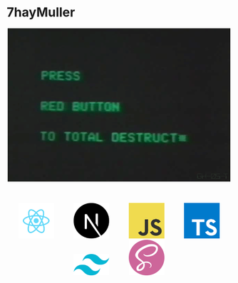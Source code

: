 # 7hayMuller

<p align="center">
  <img src="/gif.gif" width="500">
</p>

<br/>

<p align="center">
  <img src="/react.png" hspace="20" width="80">
  <img src="/next.png" hspace="20" width="80">
  <img src="/javascript.png" hspace="20" width="80">
  <img src="/typescript.png" hspace="20" width="80">
  <img src="/tailwind.png" hspace="20" width="80">
  <img src="/sass-logo.png" hspace="20" width="80">
</p>


